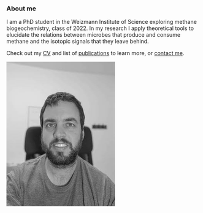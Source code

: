 ### About me
I am a PhD student in the Weizmann Institute of Science exploring methane biogeochemistry, class of 2022. In my research I apply theoretical tools to elucidate the relations between microbes that produce and consume methane and the isotopic signals that they leave behind. 

Check out my [CV](cv.md) and list of [publications](publications.md) to learn more, or [contact me](mailto:jagropp@gmail.com).

<!-- ![JG](/assets/images/profile_pic2.jpg) -->
![JG](/assets/images/profile3.jpg)
